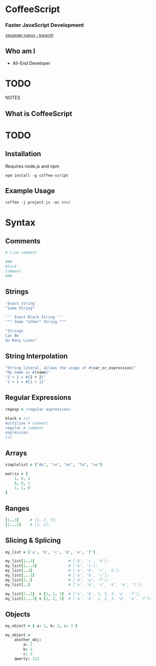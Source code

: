 # CoffeeScript
### Faster JavaScript Development
<small>[Alexander Ivanov - Karamfil](http://karamfil.avalith.bg)</small>



## Who am I
* All-End Developer
# TODO

<aside class="notes">
	NOTES
</aside>



## What is CoffeeScript
# TODO



## Installation
Requires node.js and npm

`npm install -g coffee-script`



## Example Usage
`coffee -j project.js -wc src/`



# Syntax
<!--
* Comments
* Strings
* Regular Expressions
* Arrays
* Objects
* Conditions
* Operators and Aliases
* Loops
* Comprehensions
* Functions
* Function Binding
* Splats...
* Classes
* Try/Catch/Finally
* Embedded JavaScript
</ul> -->



## Comments
```coffee
# Line comment

###
Block
Comment
###
```



## Strings
```coffee
'Exact string'
"Some String"
```

```coffee
''' Exact Block String '''
""" Some "other" String """
```

```coffee
"Strings
Can Be
On Many Lines"
```



## String Interpolation
```coffee
"String literal, allows the usage of #{var_or_expression}"
"My name is #{name}"
"2 + 2 = #{2 + 2}"
'1 + 1 = #{1 + 1}'
```



## Regular Expressions
```coffee
regexp = /regular expression/

block = ///
multiline # comment
regular # comment
expression
///
```



## Arrays
```coffee
simplelist = ["do", "re", "mi", "fa", "so"]

matrix = [
	1, 0, 1
	0, 0, 1
	1, 1, 0
]
```



## Ranges
```coffee
[1..3]     # [1, 2, 3];
[1...3]    # [1, 2];
```



## Slicing & Splicing
```coffee
my_list = ['a', 'b', 'c', 'd', 'e', 'f']

my_list[1..3]               # ['b', 'c', 'd'];
my_list[1...3]              # ['b', 'c'];
my_list[..3]                # ['a', 'b', 'c', 'd'];
my_list[...3]               # ['a', 'b', 'c'];
my_list[3..]                # ['d', 'e', 'f'];
my_list[..]                 # ['a', 'b', 'c', 'd', 'e', 'f'];

my_list[2..3]  = [1, 2, 3]  # ['a', 'b', 1, 2, 3, 'e', 'f'];
my_list[2...3] = [1, 2, 3]  # ['a', 'b', 1, 2, 3, 'd', 'e', 'f'];
```



## Objects
```coffee
my_object = { a: 1, b: 2, c: 3 }

my_object = 
	another_obj:
		a: 1
		b: 2
		c: 3
	qwerty: 123
```
